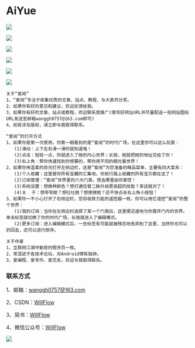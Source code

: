 # AiYue

![](https://i.imgur.com/TZx1Kqt.png)

![](https://i.imgur.com/7YXkTNl.png)

![](https://i.imgur.com/AoyaVSM.gif)

![](https://i.imgur.com/nxwx9zz.gif)

![](https://i.imgur.com/Uazz1g3.gif)

![](https://i.imgur.com/urFXlZf.gif)

    关于“爱阅”
    1、“爱阅”专注于收集优质的文章、站点、教程，与大家共分享。
    2、如果你有好的意见和建议，欢迎反馈给我。
    3、如果你有好的文章、站点或教程，欢迎联系我推广(填写好网址URL并尽量配送一张网站图标URL发送至邮箱wanggh0757@163.com即可)
    4、如有涉及版权，请立即与我取得联系。

    “爱阅”的打开方式
    1、如果你是第一次使用，你第一眼看到的是“爱阅”的时代广场，在这里你可以这么玩耍：
       (1)滑动：上下左右滑一滑你就知道咯！
       (2)点击：轻轻一点，你就进入了她的内心世界；长按，她就把她的地址交给了你！
       (3)右上角：帮你快速找到你想要的，帮你用不同的眼光看世界！
    2、如果你用温柔的目光打开左侧边栏，这是“爱阅”为您准备的精品菜单，主要有四大菜系：
       (1)个人收藏：这里是你所有宝藏的汇集地，你前行路上收藏的所有宝贝都在这了！
       (2)订阅管理：“爱阅”世界里的六大门类，想去哪里由你掌控！
       (3)系统设置：想换种颜色？想打通任督二脉升级更高超的技能？来这就对了！
       (4)关  于：想夸夸她？想吐吐她？想撩撩她？还不快点击右上角小按钮！
    3、如果你一不小心打开了右侧边栏，您将收获万能的遥控器一枚，你可以用它遥控“爱阅”的整个世界：
       (1)我的订阅：当你在左侧边栏选择了某一个门类后，这里便迅速地为你展开门内的世界。单击标签就切换了你的时代广场，长按就进入了编辑模式。
       (2)更多订阅：进入编辑模式后，一些标签有可能就被残忍地丢弃到了这里，当然你也可以扔回去，还可以进行排序。

    关于作者
    1、互联网江湖中勤恳的程序员一枚。
    2、常混迹于各技术论坛，对Android情有独钟。
    3、爱编程、爱写作、爱交友，欢迎与我取得联系。


### 联系方式

1、邮箱：wanggh0757@163.com

2、CSDN：[WillFlow](http://blog.csdn.net/comwill?viewmode=contents)

3、简书：[WillFlow](http://www.jianshu.com/u/dcf7bd45aecd)

4、微信公众号：[WillFlow](https://mp.weixin.qq.com/mp/profile_ext?action=home&__biz=MzIzMTQ4OTMxOQ==&scene=124#wechat_redirect)

![](http://upload-images.jianshu.io/upload_images/2682788-c760ad0a46251619.jpg?imageMogr2/auto-orient/strip%7CimageView2/2/w/233)